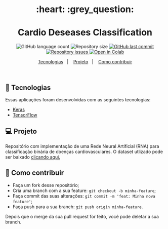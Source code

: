 <h1 align="center">
    :heart: :grey_question:
</h1>

<h1 align="center">
  Cardio Deseases Classification
</h1>
<p align="center">
  <img alt="GitHub language count" src="https://img.shields.io/github/languages/count/franklinthony/class-cardio-desease">

  <img alt="Repository size" src="https://img.shields.io/github/repo-size/franklinthony/class-cardio-desease">
  
  <a href="https://github.com/franklinthony/class-cardio-desease/commits/master">
    <img alt="GitHub last commit" src="https://img.shields.io/github/last-commit/franklinthony/class-cardio-desease">
  </a>

  <a href="https://github.com/franklinthony/class-cardio-desease/issues">
    <img alt="Repository issues" src="https://img.shields.io/github/issues/franklinthony/class-cardio-desease">
  </a>
  
  <a href="https://colab.research.google.com/drive/1Wyp4PuCcFM58TSKA9PhjujONQo21X0qN?usp=sharing">
  <img src="https://colab.research.google.com/assets/colab-badge.svg" alt="Open in Colab"/>
</a>
</p>

<p align="center">
  <a href="#rocket-tecnologias">Tecnologias</a>&nbsp;&nbsp;&nbsp;|&nbsp;&nbsp;&nbsp;
  <a href="#-projeto">Projeto</a>&nbsp;&nbsp;&nbsp;|&nbsp;&nbsp;&nbsp;
  <a href="#-como-contribuir">Como contribuir</a>
</p>

<br>

## :rocket: Tecnologias

Essas aplicações foram desenvolvidas com as seguintes tecnologias:

- [Keras](https://keras.io/)
- [TensorFlow](https://www.tensorflow.org/)

## 💻 Projeto

Repositório com implementação de uma Rede Neural Artificial (RNA) para classificação binária de doenças cardiovasculares. O dataset utlizado pode ser baixado [clicando aqui.](https://www.kaggle.com/ronitf/heart-disease-uci)

## 🤔 Como contribuir

- Faça um fork desse repositório;
- Cria uma branch com a sua feature: `git checkout -b minha-feature`;
- Faça commit das suas alterações: `git commit -m 'feat: Minha nova feature'`;
- Faça push para a sua branch: `git push origin minha-feature`.

Depois que o merge da sua pull request for feito, você pode deletar a sua branch.

